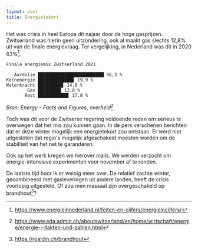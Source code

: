 ```yaml
---
layout: post
title: Energietekort
---
```


Het was crisis in heel Europa dit najaar door de hoge gasprijzen. Zwitserland was hierin geen uitzondering, ook al maakt gas slechts 12,8% uit van de finale energievraag. Ter vergelijking, in Nederland was dit in 2020 63%[^1].

```
Finale energiemix Zwitserland 2021

   Aardolie █████████████████████████ 36,3 %
Kernenergie █████████████▋ 19,9 %
Waterkracht █████████▋ 14,0 %
        Gas ████████▊ 12,8 %
       Rest ███████████▋ 17,0 %
```

_Bron: Energy – Facts and Figures, overheid[^2]_

Toch was dit voor de Zwitserse regering voldoende reden om serieus te overwegen dat het mis zou kunnen gaan. In de pers verschenen berichten dat er deze winter mogelijk een energietekort zou ontstaan. Er werd niet uitgesloten dat regio's mogelijk afgeschakeld moesten worden om de stabiliteit van het net te garanderen.

Ook op het werk kregen we hierover mails. We werden verzocht om energie-intensieve experimenten voor november af te ronden.

De laatste tijd hoor ik er weinig meer over. De relatief zachte winter, gecombineerd met gasleveringen uit andere landen, heeft de crisis voorlopig uitgesteld. Of zou men massaal zijn overgeschakeld op brandhout[^3]?

[^1]: <https://www.energieinnederland.nl/feiten-en-cijfers/energieincijfers/>

[^2]: <https://www.eda.admin.ch/aboutswitzerland/en/home/wirtschaft/energie/energie---fakten-und-zahlen.html>

[^3]: <https://roaldin.ch/brandhout>
